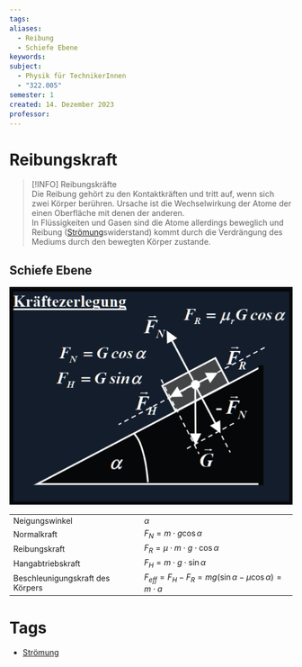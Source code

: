 ```yaml
---
tags: 
aliases:
  - Reibung
  - Schiefe Ebene
keywords: 
subject:
  - Physik für TechnikerInnen
  - "322.005"
semester: 1
created: 14. Dezember 2023
professor:
---
```

 

# Reibungskraft

> [!INFO] Reibungskräfte  
> Die Reibung gehört zu den Kontaktkräften und tritt auf, wenn sich zwei Körper berühren. Ursache ist die Wechselwirkung der Atome der einen Oberfläche mit denen der anderen.  
> In Flüssigkeiten und Gasen sind die Atome allerdings beweglich und Reibung ([Strömung](Strömung.md)swiderstand) kommt durch die Verdrängung des Mediums durch den bewegten Körper zustande.

## Schiefe Ebene

![](assets/Pasted%20image%2020231214153843.png)

|                                  |                                                                     |  
| -------------------------------- | ------------------------------------------------------------------- |  
| Neigungswinkel                   | $\alpha$                                                            |  
| Normalkraft                      | $F_{N} = m \cdot g \cos\alpha$                                      |  
| Reibungskraft                    | $F_{R} =\mu \cdot m\cdot g\cdot \cos\alpha$                         |  
| Hangabtriebskraft                | $F_{H} = m\cdot g\cdot \sin\alpha$                                  |  
| Beschleunigungskraft des Körpers | $F_{eff} = F_{H}-F_{R} = mg(\sin \alpha-\mu\cos \alpha) = m\cdot a$ |

# Tags

- [Strömung](Strömung.md)